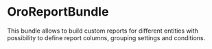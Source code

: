 OroReportBundle
===============

This bundle allows to build custom reports for different entities with possibility to define report columns, grouping
settings and conditions.
